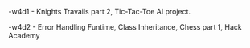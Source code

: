 -w4d1 - Knights Travails part 2, Tic-Tac-Toe AI project.

-w4d2 - Error Handling Funtime, Class Inheritance, Chess part 1, Hack Academy
